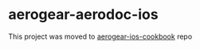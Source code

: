 # aerogear-aerodoc-ios

This project was moved to [aerogear-ios-cookbook](https://github.com/aerogear/aerogear-ios-cookbook/tree/1.6.x/AeroDoc) repo
